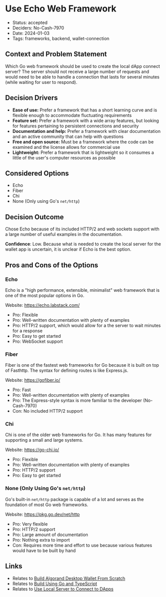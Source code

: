# Use Echo Web Framework

- Status: accepted
- Deciders: No-Cash-7970
- Date: 2024-01-03
- Tags: frameworks, backend, wallet-connection

## Context and Problem Statement

Which Go web framework should be used to create the local dApp connect server? The server should not receive a large number of requests and would need to be able to handle a connection that lasts for several minutes (while waiting for user to respond).

## Decision Drivers

- **Ease of use:** Prefer a framework that has a short learning curve and is flexible enough to accommodate fluctuating requirements
- **Feature set:** Prefer a framework with a wide array features, but looking for features pertaining to persistent connections and security
- **Documentation and help:** Prefer a framework with clear documentation and an active community that can help with questions
- **Free and open source:** Must be a framework where the code can be examined and the license allows for commercial use
- **Lightweight:** Prefer a framework that is lightweight so it consumes a little of the user's computer resources as possible

## Considered Options

- Echo
- Fiber
- Chi
- None (Only using Go's `net/http`)

## Decision Outcome

Chose Echo because of its included HTTP/2 and web sockets support with a large number of useful examples in the documentation.

**Confidence**: Low. Because what is needed to create the local server for the wallet app is uncertain, it is unclear if Echo is the best option.

## Pros and Cons of the Options

### Echo

Echo is a "high performance, extensible, minimalist" web framework that is one of the most popular options in Go.

Website: <https://echo.labstack.com/>

- Pro: Flexible
- Pro: Well-written documentation with plenty of examples
- Pro: HTTP/2 support, which would allow for a the server to wait minutes for a response
- Pro: Easy to get started
- Pro: WebSocket support

### Fiber

Fiber is one of the fastest web frameworks for Go because it is built on top of Fasthttp. The syntax for defining routes is like Express.js.

Website: <https://gofiber.io/>

- Pro: Fast
- Pro: Well-written documentation with plenty of examples
- Pro: The Express-style syntax is more familiar to the developer (No-Cash-7970)
- Con: No included HTTP/2 support

### Chi

Chi is one of the older web frameworks for Go. It has many features for supporting a small and large systems.

Website: <https://go-chi.io/>

- Pro: Flexible
- Pro: Well-written documentation with plenty of examples
- Pro: HTTP/2 support
- Pro: Easy to get started

### None (Only Using Go's `net/http`)

Go's built-in `net/http` package is capable of a lot and serves as the foundation of most Go web frameworks.

Website: <https://pkg.go.dev/net/http>

- Pro: Very flexible
- Pro: HTTP/2 support
- Pro: Large amount of documentation
- Pro: Nothing extra to import
- Con: Requires more time and effort to use because various features would have to be built by hand

## Links

- Relates to [Build Algorand Desktop Wallet From Scratch](20231231-build-algorand-desktop-wallet-from-scratch.md)
- Relates to [Build Using Go and TypeScript](20240101-build-using-go-and-typescript.md)
- Relates to [Use Local Server to Connect to DApps](20240102-use-local-server-to-connect-to-dapps)
